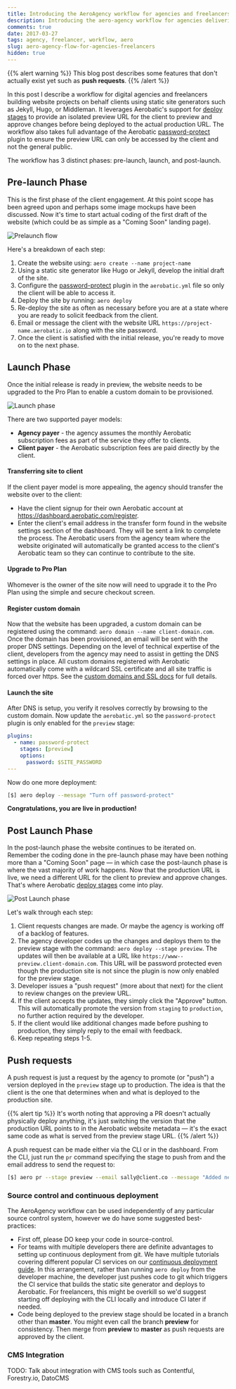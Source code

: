 ```yaml
---
title: Introducing the AeroAgency workflow for agencies and freelancers
description: Introducing the aero-agency workflow for agencies delivering website projects for clients
comments: true
date: 2017-03-27
tags: agency, freelancer, workflow, aero
slug: aero-agency-flow-for-agencies-freelancers
hidden: true
---
```


{{% alert warning %}}
This blog post describes some features that don't actually exist yet such as **push requests**.
{{% /alert %}}

In this post I describe a workflow for digital agencies and freelancers building website projects on behalf clients using static site generators such as Jekyll, Hugo, or Middleman. It leverages Aerobatic's support for [deploy stages](/docs/overview/#deploy-stages) to provide an isolated preview URL for the client to preview and approve changes before being deployed to the actual production URL. The workflow also takes full advantage of the Aerobatic [password-protect](/docs/plugins/password-protect/) plugin to ensure the preview URL can only be accessed by the client and not the general public.

The workflow has 3 distinct phases: pre-launch, launch, and post-launch.

## Pre-launch Phase

This is the first phase of the client engagement. At this point scope has been agreed upon and perhaps some image mockups have been discussed. Now it's time to start actual coding of the first draft of the website (which could be as simple as a "Coming Soon" landing page).

![Prelaunch flow](https://www.aerobatic.com/media/diagrams/aero-agency-flow-prelaunch.png)

Here's a breakdown of each step:

1. Create the website using: `aero create --name project-name`
2. Using a static site generator like Hugo or Jekyll, develop the initial draft of the site.
3. Configure the [password-protect](/docs/plugins/password-protect/) plugin in the `aerobatic.yml` file so only the client will be able to access it.
4. Deploy the site by running: `aero deploy`
5. Re-deploy the site as often as necessary before you are at a state where you are ready to solicit feedback from the client.
6. Email or message the client with the website URL `https://project-name.aerobatic.io` along with the site password.
7. Once the client is satisfied with the initial release, you're ready to move on to the next phase.

## Launch Phase

Once the initial release is ready in preview, the website needs to be upgraded to the Pro Plan to enable a custom domain to be provisioned.

![Launch phase](https://www.aerobatic.com/media/--1/diagrams/aero-agency-flow-launch.png)

There are two supported payer models:

* **Agency payer** - the agency assumes the monthly Aerobatic subscription fees as part of the service they offer to clients.
* **Client payer** - the Aerobatic subscription fees are paid directly by the client.

#### Transferring site to client
If the client payer model is more appealing, the agency should transfer the website over to the client:

* Have the client signup for their own Aerobatic account at https://dashboard.aerobatic.com/register.
* Enter the client's email address in the transfer form found in the website settings section of the dashboard. They will be sent a link to complete the process. The Aerobatic users from the agency team where the website originated will automatically be granted access to the client's Aerobatic team so they can continue to contribute to the site.

#### Upgrade to Pro Plan
Whomever is the owner of the site now will need to upgrade it to the Pro Plan using the simple and secure checkout screen.

#### Register custom domain
Now that the website has been upgraded, a custom domain can be registered using the command: `aero domain --name client-domain.com`. Once the domain has been provisioned, an email will be sent with the proper DNS settings. Depending on the level of technical expertise of the client, developers from the agency may need to assist in getting the DNS settings in place. All custom domains registered with Aerobatic automatically come with a wildcard SSL certificate and all site traffic is forced over https. See the [custom domains and SSL docs](/docs/custom-domains-ssl) for full details.

#### Launch the site
After DNS is setup, you verify it resolves correctly by browsing to the custom domain. Now update the `aerobatic.yml` so the `password-protect` plugin is only enabled for the `preview` stage:

~~~YAML
plugins:
  - name: password-protect
    stages: [preview]
    options:
      password: $SITE_PASSWORD
---
~~~

Now do one more deployment:

~~~sh
[$] aero deploy --message "Turn off password-protect"
~~~

**Congratulations, you are live in production!**

## Post Launch Phase

In the post-launch phase the website continues to be iterated on. Remember the coding done in the pre-launch phase may have been nothing more than a "Coming Soon" page &mdash; in which case the post-launch phase is where the vast majority of work happens. Now that the production URL is live, we need a different URL for the client to preview and approve changes. That's where Aerobatic [deploy stages](/docs/overview/deploy-stages/) come into play.

![Post Launch phase](https://www.aerobatic.com/media/diagrams/--1/aero-agency-flow-postlaunch.png)

Let's walk through each step:

1. Client requests changes are made. Or maybe the agency is working off of a backlog of features.
2. The agency developer codes up the changes and deploys them to the preview stage with the command: `aero deploy --stage preview`. The updates will then be available at a URL like `https://www--preview.client-domain.com`. This URL will be password protected even though the production site is not since the plugin is now only enabled for the preview stage.
3. Developer issues a "push request" (more about that next) for the client to review changes on the preview URL.
4. If the client accepts the updates, they simply click the "Approve" button. This will automatically promote the version from `staging` to `production`, no further action required by the developer.
5. If the client would like additional changes made before pushing to production, they simply reply to the email with feedback.
6. Keep repeating steps 1-5.

## Push requests
A push request is just a request by the agency to promote (or "push") a version deployed in the `preview` stage up to production. The idea is that the client is the one that determines when and what is deployed to the production site.

{{% alert tip %}}
It's worth noting that approving a PR doesn't actually physically deploy anything, it's just switching the version that the production URL points to in the Aerobatic website metadata &mdash; it's the exact same code as what is served from the preview stage URL.
{{% /alert %}}

A push request can be made either via the CLI or in the dashboard. From the CLI, just run the `pr` command specifying the stage to push from and the email address to send the request to:

~~~sh
[$] aero pr --stage preview --email sally@client.co --message "Added new legal page"
~~~

### Source control and continuous deployment
The AeroAgency workflow can be used independently of any particular source control system, however we do have some suggested best-practices:

* First off, please DO keep your code in source-control.
* For teams with multiple developers there are definite advantages to setting up continuous deployment from git. We have multiple tutorials covering different popular CI services on our [continuous deployment guide](/docs/continuous-deployment/). In this arrangement, rather than running `aero deploy` from the developer machine, the developer just pushes code to git which triggers the CI service that builds the static site generator and deploys to Aerobatic. For freelancers, this might be overkill so we'd suggest starting off deploying with the CLI locally and introduce CI later if needed.
* Code being deployed to the preview stage should be located in a branch other than **master**. You might even call the branch **preview** for consistency. Then merge from **preview** to **master** as push requests are approved by the client.

### CMS Integration
TODO: Talk about integration with CMS tools such as Contentful, Forestry.io, DatoCMS
